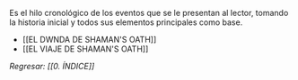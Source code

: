 Es el hilo cronológico de los eventos que se le presentan al lector, tomando la historia inicial y todos sus elementos principales como base.

- [[EL DWNDA DE SHAMAN'S OATH]]
- [[EL VIAJE DE SHAMAN'S OATH]]

*Regresar: [[0. ÍNDICE]]*